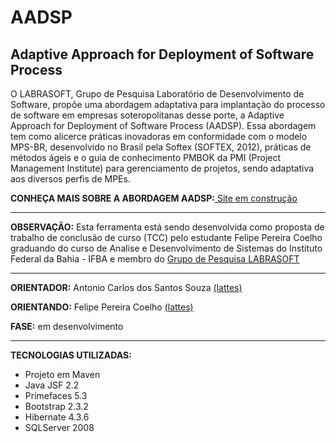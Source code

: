 <strong> 
  <h1>AADSP</h1>
  <h2>Adaptive Approach for Deployment of Software Process </h2>
</strong> 
 <p>
  O LABRASOFT, Grupo de Pesquisa Laboratório de Desenvolvimento de Software, propõe uma abordagem adaptativa para 
  implantação do processo de software em empresas soteropolitanas desse porte, 
  a Adaptive Approach for Deployment of Software Process (AADSP). Essa abordagem tem como alicerce práticas 
  inovadoras em conformidade com o modelo MPS-BR, desenvolvido no Brasil pela Softex (SOFTEX, 2012), práticas de métodos 
  ágeis e o guia de conhecimento PMBOK da PMI (Project Management Institute) para gerenciamento de projetos, 
  sendo adaptativa aos diversos perfis de MPEs.
 </p>
 <p><strong>CONHEÇA MAIS SOBRE A ABORDAGEM AADSP:</strong><a href="#"> Site em construção</a></p>
<hr/> 
<p><strong>OBSERVAÇÃO:</strong> Esta ferramenta está sendo desenvolvida como proposta de 
trabalho de conclusão de curso (TCC) pelo estudante Felipe Pereira Coelho graduando do curso de Analise e Desenvolvimento de Sistemas do Instituto Federal da Bahia - IFBA e 
membro do <a target="_blank"  href="http://www.labrasoft.ifba.edu.br/">Grupo de Pesquisa LABRASOFT</a>
</p>
<hr/>
<p><strong>ORIENTADOR:</strong> Antonio Carlos dos Santos Souza <a target="_blank" href="http://lattes.cnpq.br/3284179037499048/">(lattes)</a></p>
<p><strong>ORIENTANDO:</strong> Felipe Pereira Coelho <a target="_blank" href="http://lattes.cnpq.br/6038773085905083">(lattes)</a></p>
<p><strong>FASE:</strong> em desenvolvimento</p>
<hr/>
<strong>TECNOLOGIAS UTILIZADAS:</strong>
<ul>
  <li>Projeto em Maven</li>
  <li>Java JSF 2.2</li>
  <li>Primefaces 5.3</li>
  <li>Bootstrap 2.3.2</li>
  <li>Hibernate 4.3.6</li>
  <li>SQLServer 2008</li>
</ul>
